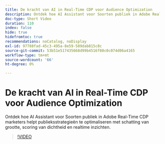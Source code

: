 ```yaml
---
title: De kracht van AI in Real-Time CDP voor Audience Optimization
description: Ontdek hoe AI Assistant voor Soorten publiek in Adobe Real-Time CDP marketers helpt publieksstrategieën te optimaliseren met schatting van grootte, scoring van dichtheid en realtime inzichten.
doc-type: Short Video
duration: 110
index: false
hide: true
hidefromtoc: true
recommendations: noCatalog, noDisplay
exl-id: 97788fad-45c3-495a-8e59-589dab815c8c
source-git-commit: 53b51e517435668d99b4516f80c0c074d06a4165
workflow-type: tm+mt
source-wordcount: '66'
ht-degree: 0%

---
```


# De kracht van AI in Real-Time CDP voor Audience Optimization

Ontdek hoe AI Assistant voor Soorten publiek in Adobe Real-Time CDP marketers helpt publieksstrategieën te optimaliseren met schatting van grootte, scoring van dichtheid en realtime inzichten.

<!-- 62_S508_3442517_109_the-power-of-ai-in-realtime-cdp-for-audience-optimization -->
>[!VIDEO](https://video.tv.adobe.com/v/3458207/?learn=on&enablevpops=true)
